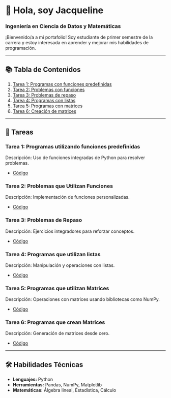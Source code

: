 # 👋 Hola, soy Jacqueline
### Ingeniería en Ciencia de Datos y Matemáticas

¡Bienvenido/a a mi portafolio! Soy estudiante de primer semestre de la carrera y estoy interesada en aprender y mejorar mis habilidades de programación.

---

## 📚 Tabla de Contenidos
1. [Tarea 1: Programas con funciones predefinidas](https://github.com/jacquigv-3/Tarea-1-Funciones-predefinidas/tree/main)
2. [Tarea 2: Problemas con funciones](#tarea-2)
3. [Tarea 3: Problemas de repaso](#tarea-3)
4. [Tarea 4: Programas con listas](#tarea-4)
5. [Tarea 5: Programas con matrices](#tarea-5)
6. [Tarea 6: Creación de matrices](#tarea-6)

---

## 📂 Tareas

### Tarea 1: Programas utilizando funciones predefinidas
Descripción: Uso de funciones integradas de Python para resolver problemas.
- [Código](https://github.com/jacquigv-3/Tarea-1-Funciones-predefinidas/blob/main/Tarea_1_Programas_utilizando_funciones_predefinidas.ipynb)

### Tarea 2: Problemas que Utilizan Funciones
Descripción: Implementación de funciones personalizadas.
- [Código](https://github.com/tu-usuario/tu-repo-tarea2)

### Tarea 3: Problemas de Repaso
Descripción: Ejercicios integradores para reforzar conceptos.
- [Código](https://github.com/tu-usuario/tu-repo-tarea3)

### Tarea 4: Programas que utilizan listas
Descripción: Manipulación y operaciones con listas.
- [Código](https://github.com/tu-usuario/tu-repo-tarea4)

### Tarea 5: Programas que utilizan Matrices
Descripción: Operaciones con matrices usando bibliotecas como NumPy.
- [Código](https://github.com/tu-usuario/tu-repo-tarea5)

### Tarea 6: Programas que crean Matrices
Descripción: Generación de matrices desde cero.
- [Código](https://github.com/tu-usuario/tu-repo-tarea6)

---

## 🛠 Habilidades Técnicas
- **Lenguajes:** Python
- **Herramientas:** Pandas, NumPy, Matplotlib
- **Matemáticas:** Álgebra lineal, Estadística, Cálculo
